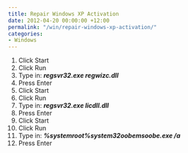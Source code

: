 ```yaml
---
title: Repair Windows XP Activation
date: 2012-04-20 00:00:00 +12:00
permalink: "/win/repair-windows-xp-activation/"
categories:
- Windows
---
```


  1. Click Start
  2. Click Run
  3. Type in: **_regsvr32.exe regwizc.dll_**
  4. Press Enter
  5. Click Start
  6. Click Run
  7. Type in: **_regsvr32.exe licdll.dll_**
  8. Press Enter
  9. Click Start
 10. Click Run
 11. Type in: **_%systemroot%system32oobemsoobe.exe /a_**
 12. Press Enter
